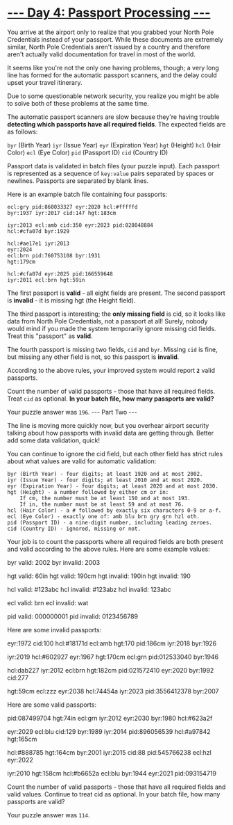 
# [--- Day 4: Passport Processing ---](http://adventofcode.com/2020/day/4)

You arrive at the airport only to realize that you grabbed your North Pole Credentials instead of your passport. While these documents are extremely similar, North Pole Credentials aren't issued by a country and therefore aren't actually valid documentation for travel in most of the world.

It seems like you're not the only one having problems, though; a very long line has formed for the automatic passport scanners, and the delay could upset your travel itinerary.

Due to some questionable network security, you realize you might be able to solve both of these problems at the same time.

The automatic passport scanners are slow because they're having trouble **detecting which passports have all required fields**. The expected fields are as follows:

   ``byr`` (Birth Year)
   ``iyr`` (Issue Year)
   ``eyr`` (Expiration Year)
   ``hgt`` (Height)
   ``hcl`` (Hair Color)
   ``ecl`` (Eye Color)
   ``pid`` (Passport ID)
   ``cid`` (Country ID)

Passport data is validated in batch files (your puzzle input). Each passport is represented as a sequence of ``key:value`` pairs separated by spaces or newlines. Passports are separated by blank lines.

Here is an example batch file containing four passports:
```
ecl:gry pid:860033327 eyr:2020 hcl:#fffffd
byr:1937 iyr:2017 cid:147 hgt:183cm

iyr:2013 ecl:amb cid:350 eyr:2023 pid:028048884
hcl:#cfa07d byr:1929

hcl:#ae17e1 iyr:2013
eyr:2024
ecl:brn pid:760753108 byr:1931
hgt:179cm

hcl:#cfa07d eyr:2025 pid:166559648
iyr:2011 ecl:brn hgt:59in
```
The first passport is **valid** - all eight fields are present. The second passport is **invalid** - it is missing hgt (the Height field).

The third passport is interesting; the **only missing field** is cid, so it looks like data from North Pole Credentials, not a passport at all! Surely, nobody would mind if you made the system temporarily ignore missing cid fields. Treat this "passport" as **valid**.

The fourth passport is missing two fields, ``cid`` and ``byr``. Missing ``cid`` is fine, but missing any other field is not, so this passport is **invalid**.

According to the above rules, your improved system would report **``2``** valid passports.

Count the number of valid passports - those that have all required fields. Treat ``cid`` as optional. **In your batch file, how many passports are valid?**

Your puzzle answer was ``196``.
--- Part Two ---

The line is moving more quickly now, but you overhear airport security talking about how passports with invalid data are getting through. Better add some data validation, quick!

You can continue to ignore the cid field, but each other field has strict rules about what values are valid for automatic validation:

    byr (Birth Year) - four digits; at least 1920 and at most 2002.
    iyr (Issue Year) - four digits; at least 2010 and at most 2020.
    eyr (Expiration Year) - four digits; at least 2020 and at most 2030.
    hgt (Height) - a number followed by either cm or in:
        If cm, the number must be at least 150 and at most 193.
        If in, the number must be at least 59 and at most 76.
    hcl (Hair Color) - a # followed by exactly six characters 0-9 or a-f.
    ecl (Eye Color) - exactly one of: amb blu brn gry grn hzl oth.
    pid (Passport ID) - a nine-digit number, including leading zeroes.
    cid (Country ID) - ignored, missing or not.

Your job is to count the passports where all required fields are both present and valid according to the above rules. Here are some example values:

byr valid:   2002
byr invalid: 2003

hgt valid:   60in
hgt valid:   190cm
hgt invalid: 190in
hgt invalid: 190

hcl valid:   #123abc
hcl invalid: #123abz
hcl invalid: 123abc

ecl valid:   brn
ecl invalid: wat

pid valid:   000000001
pid invalid: 0123456789

Here are some invalid passports:

eyr:1972 cid:100
hcl:#18171d ecl:amb hgt:170 pid:186cm iyr:2018 byr:1926

iyr:2019
hcl:#602927 eyr:1967 hgt:170cm
ecl:grn pid:012533040 byr:1946

hcl:dab227 iyr:2012
ecl:brn hgt:182cm pid:021572410 eyr:2020 byr:1992 cid:277

hgt:59cm ecl:zzz
eyr:2038 hcl:74454a iyr:2023
pid:3556412378 byr:2007

Here are some valid passports:

pid:087499704 hgt:74in ecl:grn iyr:2012 eyr:2030 byr:1980
hcl:#623a2f

eyr:2029 ecl:blu cid:129 byr:1989
iyr:2014 pid:896056539 hcl:#a97842 hgt:165cm

hcl:#888785
hgt:164cm byr:2001 iyr:2015 cid:88
pid:545766238 ecl:hzl
eyr:2022

iyr:2010 hgt:158cm hcl:#b6652a ecl:blu byr:1944 eyr:2021 pid:093154719

Count the number of valid passports - those that have all required fields and valid values. Continue to treat cid as optional. In your batch file, how many passports are valid?

Your puzzle answer was ``114``.
